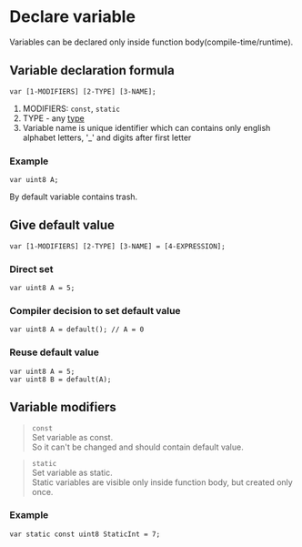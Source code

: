 # Declare variable

Variables can be declared only inside function body(compile-time/runtime).



## Variable declaration formula

```
var [1-MODIFIERS] [2-TYPE] [3-NAME];
```
1. MODIFIERS: `const`, `static`
2. TYPE - any [type](../2-Types/1-Types.md)
3. Variable name is unique identifier which can contains only english alphabet letters, '_' and digits after first letter

### Example

```
var uint8 A;
```
By default variable contains trash.



## Give default value

```
var [1-MODIFIERS] [2-TYPE] [3-NAME] = [4-EXPRESSION];
```

### Direct set

```
var uint8 A = 5;
```

### Compiler decision to set default value

```
var uint8 A = default(); // A = 0
```

### Reuse default value

```
var uint8 A = 5;
var uint8 B = default(A);
```



## Variable modifiers

> `const` \
> Set variable as const. \
> So it can't be changed and should contain default value.

> `static` \
> Set variable as static. \
> Static variables are visible only inside function body, but created only once.

### Example

```
var static const uint8 StaticInt = 7;
```
